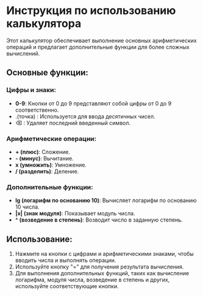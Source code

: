 # Инструкция по использованию калькулятора

Этот калькулятор обеспечивает выполнение основных арифметических операций и предлагает дополнительные функции для более сложных вычислений.

## Основные функции:

### Цифры и знаки:

- **0-9**: Кнопки от 0 до 9 представляют собой цифры от 0 до 9 соответственно.
- .(точка) : Используется для ввода десятичных чисел.
- ⌫ : Удаляет последний введенный символ.

### Арифметические операции:

- **+ (плюс)**: Сложение.
- **- (минус)**: Вычитание.
- **x (умножить)**: Умножение.
- **/ (разделить)**: Деление.

### Дополнительные функции:

- **lg (логарифм по основанию 10)**: Вычисляет логарифм по основанию 10 числа.
- **|x| (знак модуля)**: Показывает модуль числа.
- **^ (возведение в степень)**: Возводит число в заданную степень.

## Использование:

1. Нажмите на кнопки с цифрами и арифметическими знаками, чтобы вводить числа и выполнять операции.
2. Используйте кнопку "=" для получения результата вычисления.
3. Для выполнения дополнительных функций, таких как вычисление логарифма, модуля числа, возведение в степень и других, используйте соответствующие кнопки.

